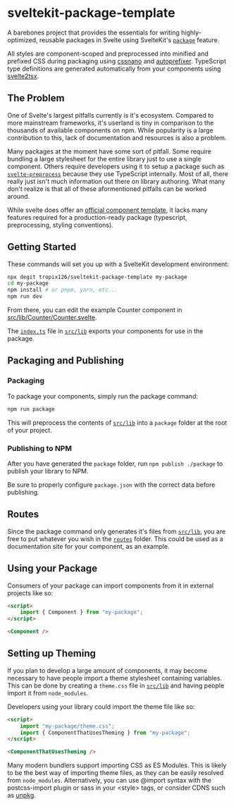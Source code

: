 # sveltekit-package-template

A barebones project that provides the essentials for writing highly-optimized, reusable packages in Svelte using SvelteKit's [`package`](https://kit.svelte.dev/docs#packaging) feature.

All styles are component-scoped and preprocessed into minified and prefixed CSS during packaging using [cssnano](https://cssnano.co/) and [autoprefixer](https://github.com/postcss/autoprefixer). TypeScript type definitions are generated automatically from your components using [svelte2tsx](https://github.com/sveltejs/language-tools/tree/master/packages/svelte2tsx).

## The Problem

One of Svelte's largest pitfalls currently is it's ecosystem. Compared to more mainstream frameworks, it's userland is tiny in comparison to the thousands of available components on npm. While popularity is a large contribution to this, lack of documentation and resources is also a problem.

Many packages at the moment have some sort of pitfall. Some require bundling a large stylesheet for the entire library just to use a single component. Others require developers using it to setup a package such as [`svelte-preprocess`](https://github.com/sveltejs/svelte-preprocess) because they use TypeScript internally. Most of all, there really just isn't much information out there on library authoring. What many don't realize is that all of these aformentioned pitfalls can be worked around.

While svelte does offer an [official component template](https://github.com/sveltejs/component-template), it lacks many features required for a production-ready package (typescript, preprocessing, styling conventions).

## Getting Started

These commands will set you up with a SvelteKit development environment:

```bash
npx degit tropix126/sveltekit-package-template my-package
cd my-package
npm install # or pnpm, yarn, etc...
npm run dev
```

From there, you can edit the example Counter component in [src/lib/Counter/Counter.svelte](/src/lib/Counter/Counter.svelte).

The [`index.ts`](/src/lib/index.ts) file in [`src/lib`](/src/lib) exports your components for use in the package.

## Packaging and Publishing

### Packaging

To package your components, simply run the package command:

```bash
npm run package
```

This will preprocess the contents of [`src/lib`](/src/lib) into a `package` folder at the root of your project.

### Publishing to NPM

After you have generated the `package` folder, run `npm publish ./package` to publish your library to NPM.

Be sure to properly configure `package.json` with the correct data before publishing.

## Routes

Since the package command only generates it's files from [`src/lib`](/src/lib), you are free to put whatever you wish in the [`routes`](/src/routes) folder. This could be used as a documentation site for your component, as an example.

## Using your Package

Consumers of your package can import components from it in external projects like so:
```html
<script>
    import { Component } from "my-package";
</script>

<Component />
```

## Setting up Theming

If you plan to develop a large amount of components, it may become necessary to have people import a theme stylesheet containing variables. This can be done by creating a `theme.css` file in [`src/lib`](/src/lib) and having people import it from `node_modules`.

Developers using your library could import the theme file like so:
```html
<script>
    import "my-package/theme.css";
    import { ComponentThatUsesTheming } from "my-package";
</script>

<ComponentThatUsesTheming />
```

Many modern bundlers support importing CSS as ES Modules. This is likely to be the best way of importing theme files, as they can be easily resolved from `node_modules`. Alternatively, you can use @import syntax with the postcss-import plugin or sass in your \<style> tags, or consider CDNS such as [unpkg](https://unpkg.com/).
